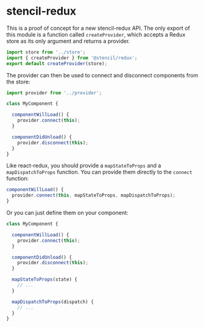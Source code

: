 # stencil-redux

This is a proof of concept for a new stencil-redux API. The only export of this module is a function called `createProvider`, which accepts a Redux store as its only argument and returns a provider.

```js
import store from '../store';
import { createProvider } from '@stencil/redux';
export default createProvider(store);
```

The provider can then be used to connect and disconnect components from the store:

```js
import provider from '../provider';

class MyComponent {

  componentWillLoad() {
    provider.connect(this);
  }

  componentDidUnload() {
    provider.disconnect(this);
  }
}
```

Like react-redux, you should provide a `mapStateToProps` and a `mapDispatchToProps` function. You can provide them directly to the `connect` function:

```js
componentWillLoad() {
  provider.connect(this, mapStateToProps, mapDispatchToProps);
}
```

Or you can just define them on your component:

```js
class MyComponent {

  componentWillLoad() {
    provider.connect(this);
  }

  componentDidUnload() {
    provider.disconnect(this);
  }

  mapStateToProps(state) {
    // ...
  }

  mapDispatchToProps(dispatch) {
    // ...
  }
}
```


